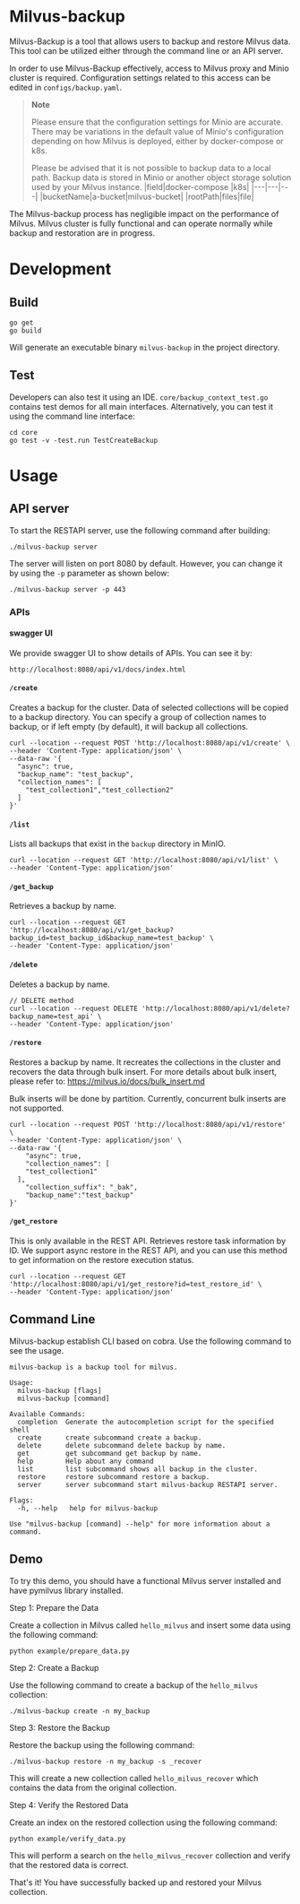 # Milvus-backup

Milvus-Backup is a tool that allows users to backup and restore Milvus data. This tool can be utilized either through the command line or an API server.

In order to use Milvus-Backup effectively, access to Milvus proxy and Minio cluster is required. Configuration settings related to this access can be edited in `configs/backup.yaml`.

> **Note**
>
> Please ensure that the configuration settings for Minio are accurate. There may be variations in the default value of Minio's configuration depending on how Milvus is deployed, either by docker-compose or k8s.
>
> Please be advised that it is not possible to backup data to a local path. Backup data is stored in Minio or another object storage solution used by your Milvus instance.
> |field|docker-compose |k8s|
> |---|---|---|
> |bucketName|a-bucket|milvus-bucket|
> |rootPath|files|file|

The Milvus-backup process has negligible impact on the performance of Milvus. Milvus cluster is fully functional and can operate normally while backup and restoration are in progress.

# Development

## Build

```
go get
go build
```

Will generate an executable binary `milvus-backup` in the project directory.

## Test

Developers can also test it using an IDE. `core/backup_context_test.go` contains test demos for all main interfaces. Alternatively, you can test it using the command line interface:

```shell
cd core
go test -v -test.run TestCreateBackup
```

# Usage

## API server

To start the RESTAPI server, use the following command after building:

```shell
./milvus-backup server
```

The server will listen on port 8080 by default. However, you can change it by using the `-p` parameter as shown below:

```shell
./milvus-backup server -p 443
```

### APIs

#### swagger UI

We provide swagger UI to show details of APIs. You can see it by:

```
http://localhost:8080/api/v1/docs/index.html
```

#### `/create`

Creates a backup for the cluster. Data of selected collections will be copied to a backup directory. You can specify a group of collection names to backup, or if left empty (by default), it will backup all collections.

```
curl --location --request POST 'http://localhost:8080/api/v1/create' \
--header 'Content-Type: application/json' \
--data-raw '{
  "async": true,
  "backup_name": "test_backup",
  "collection_names": [
    "test_collection1","test_collection2"
  ]
}'
```

#### `/list`

Lists all backups that exist in the `backup` directory in MinIO.

```
curl --location --request GET 'http://localhost:8080/api/v1/list' \
--header 'Content-Type: application/json'
```

#### `/get_backup`

Retrieves a backup by name.

```
curl --location --request GET 'http://localhost:8080/api/v1/get_backup?backup_id=test_backup_id&backup_name=test_backup' \
--header 'Content-Type: application/json'
```

#### `/delete`

Deletes a backup by name.

```
// DELETE method
curl --location --request DELETE 'http://localhost:8080/api/v1/delete?backup_name=test_api' \
--header 'Content-Type: application/json'
```

#### `/restore`

Restores a backup by name. It recreates the collections in the cluster and recovers the data through bulk insert. For more details about bulk insert, please refer to:
https://milvus.io/docs/bulk_insert.md

Bulk inserts will be done by partition. Currently, concurrent bulk inserts are not supported.

```
curl --location --request POST 'http://localhost:8080/api/v1/restore' \
--header 'Content-Type: application/json' \
--data-raw '{
    "async": true,
    "collection_names": [
    "test_collection1"
  ],
    "collection_suffix": "_bak",
    "backup_name":"test_backup"
}'
```

#### `/get_restore`

This is only available in the REST API. Retrieves restore task information by ID. We support async restore in the REST API, and you can use this method to get information on the restore execution status.

```
curl --location --request GET 'http://localhost:8080/api/v1/get_restore?id=test_restore_id' \
--header 'Content-Type: application/json'
```

## Command Line

Milvus-backup establish CLI based on cobra. Use the following command to see the usage.

```
milvus-backup is a backup tool for milvus.

Usage:
  milvus-backup [flags]
  milvus-backup [command]

Available Commands:
  completion  Generate the autocompletion script for the specified shell
  create      create subcommand create a backup.
  delete      delete subcommand delete backup by name.
  get         get subcommand get backup by name.
  help        Help about any command
  list        list subcommand shows all backup in the cluster.
  restore     restore subcommand restore a backup.
  server      server subcommand start milvus-backup RESTAPI server.

Flags:
  -h, --help   help for milvus-backup

Use "milvus-backup [command] --help" for more information about a command.
```

## Demo

To try this demo, you should have a functional Milvus server installed and have pymilvus library installed.

Step 1: Prepare the Data

Create a collection in Milvus called `hello_milvus` and insert some data using the following command:

```
python example/prepare_data.py
```

Step 2: Create a Backup

Use the following command to create a backup of the `hello_milvus` collection:

```
./milvus-backup create -n my_backup
```

Step 3: Restore the Backup

Restore the backup using the following command:

```
./milvus-backup restore -n my_backup -s _recover
```

This will create a new collection called `hello_milvus_recover` which contains the data from the original collection.

Step 4: Verify the Restored Data

Create an index on the restored collection using the following command:

```
python example/verify_data.py
```

This will perform a search on the `hello_milvus_recover` collection and verify that the restored data is correct. 

That's it! You have successfully backed up and restored your Milvus collection.